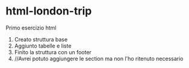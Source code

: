 # html-london-trip
Primo esercizio html

1. Creato struttura base
2. Aggiunto tabelle e liste 
3. Finito la struttura con un footer 
4. //Avrei potuto aggiungere le section ma non l'ho ritenuto necessario
